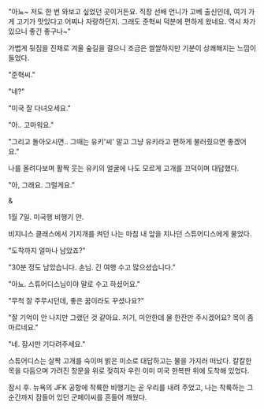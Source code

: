 "아뇨~ 저도 한 번 와보고 싶었던 곳이거든요. 직장 선배 언니가 고베 출신인데, 여기 가게 고기가 맛있다고 어찌나 자랑하던지. 그래도 준혁씨 덕분에 편하게 왔네요. 역시 차가 있으니 좋긴 좋구나~"

가볍게 뒷짐을 진채로 겨울 숲길을 걸으니 조금은 쌀쌀하지만 기분이 상쾌해지는 느낌이 들었다. 

"준혁씨."

"네?"

"미국 잘 다녀오세요."

"아.. 고마워요."

"그리고 돌아오시면.. 그때는 유키'씨' 말고 그냥 유키라고 편하게 불러줬으면 좋겠어요."

나를 올려다보며 활짝 웃는 유키의 얼굴에 나도 모르게 고개를 끄덕이며 대답했다.

"아, 그래요. 그럴게요."

&

1월 7일. 미국행 비행기 안.

비지니스 클래스에서 기지개를 켜던 나는 마침 내 앞을 지나던 스튜어디스에게 물었다. 

"도착까지 얼마나 남았죠?"

"30분 정도 남았습니다. 손님. 긴 여행 수고 많으셨습니다."

"아뇨. 스튜어디스님이야 말로 수고 하셨어요."

"무척 잘 주무시던데, 좋은 꿈이라도 꾸셨나요?"

"잘 기억이 안 나지만 그랬던 것 같아요. 저기, 미안한데 물 한잔만 주시겠어요? 목이 좀 마르네요."

"네. 잠시만 기다려주세요."

스튜어디스는 살짝 고개를 숙이며 밝은 미소로 대답하고는 물을 가지러 떠났다. 칼칼한 목을 다듬으며 가려진 창문을 위로 젖히자 우린 이미 미국 한복판 위에 도착해 있었다.

잠시 후. 뉴욕의 JFK 공항에 착륙한 비행기는 곧 우리를 내려 주었고, 나는 착륙하는 그 순간까지 잠들어 있던 군페이씨를 흔들어 깨웠다.